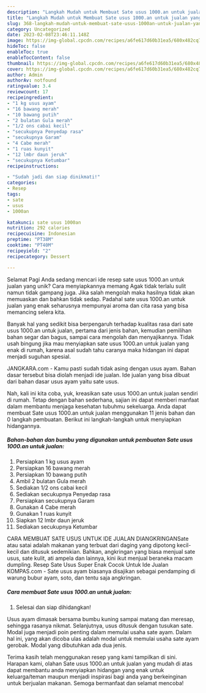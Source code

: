 ```yaml
---
description: "Langkah Mudah untuk Membuat Sate usus 1000.an untuk jualan yang Lezat, Mantap"
title: "Langkah Mudah untuk Membuat Sate usus 1000.an untuk jualan yang Lezat, Mantap"
slug: 368-langkah-mudah-untuk-membuat-sate-usus-1000an-untuk-jualan-yang-lezat-mantap
category: Uncategorized
date: 2023-02-08T23:46:11.148Z
image: https://img-global.cpcdn.com/recipes/a6fe617d60b31ea5/680x482cq70/sate-usus-1000an-untuk-jualan-foto-resep-utama.jpg
hideToc: false
enableToc: true
enableTocContent: false
thumbnail: https://img-global.cpcdn.com/recipes/a6fe617d60b31ea5/680x482cq70/sate-usus-1000an-untuk-jualan-foto-resep-utama.jpg
cover: https://img-global.cpcdn.com/recipes/a6fe617d60b31ea5/680x482cq70/sate-usus-1000an-untuk-jualan-foto-resep-utama.jpg
author: Admin
authorAv: notfound
ratingvalue: 3.4
reviewcount: 17
recipeingredient:
- "1 kg usus ayam"
- "16 bawang merah"
- "10 bawang putih"
- "2 bulatan Gula merah"
- "1/2 ons cabai kecil"
- "secukupnya Penyedap rasa"
- "secukupnya Garam"
- "4 Cabe merah"
- "1 ruas kunyit"
- "12 lmbr daun jeruk"
- "secukupnya Ketumbar"
recipeinstructions:

- "Sudah jadi dan siap dinikmati!"
categories:
- Resep
tags:
- sate
- usus
- 1000an

katakunci: sate usus 1000an 
nutrition: 292 calories
recipecuisine: Indonesian
preptime: "PT38M"
cooktime: "PT40M"
recipeyield: "2"
recipecategory: Dessert

---
```



Selamat Pagi Anda sedang mencari ide resep sate usus 1000.an untuk jualan yang unik? Cara menyiapkannya memang Agak tidak terlalu sulit namun tidak gampang juga. Jika salah mengolah maka hasilnya tidak akan memuaskan dan bahkan tidak sedap. Padahal sate usus 1000.an untuk jualan yang enak seharusnya mempunyai aroma dan cita rasa yang bisa memancing selera kita.


Banyak hal yang sedikit bisa berpengaruh terhadap kualitas rasa dari sate usus 1000.an untuk jualan, pertama dari jenis bahan, kemudian pemilihan bahan segar dan bagus, sampai cara mengolah dan menyajikannya. Tidak usah bingung jika mau menyiapkan sate usus 1000.an untuk jualan yang enak di rumah, karena asal sudah tahu caranya maka hidangan ini dapat menjadi suguhan spesial.

JANGKARA.com - Kamu pasti sudah tidak asing dengan usus ayam. Bahan dasar tersebut bisa diolah menjadi ide jualan. Ide jualan yang bisa dibuat dari bahan dasar usus ayam yaitu sate usus.


Nah, kali ini kita coba, yuk, kreasikan sate usus 1000.an untuk jualan sendiri di rumah. Tetap dengan bahan sederhana, sajian ini dapat memberi manfaat dalam membantu menjaga kesehatan tubuhmu sekeluarga. Anda dapat membuat Sate usus 1000.an untuk jualan menggunakan 11 jenis bahan dan 0 langkah pembuatan. Berikut ini langkah-langkah untuk menyiapkan hidangannya.

<!--inarticleads1-->

##### Bahan-bahan dan bumbu yang digunakan untuk pembuatan Sate usus 1000.an untuk jualan:

1. Persiapkan 1 kg usus ayam
1. Persiapkan 16 bawang merah
1. Persiapkan 10 bawang putih
1. Ambil 2 bulatan Gula merah
1. Sediakan 1/2 ons cabai kecil
1. Sediakan secukupnya Penyedap rasa
1. Persiapkan secukupnya Garam
1. Gunakan 4 Cabe merah
1. Gunakan 1 ruas kunyit
1. Siapkan 12 lmbr daun jeruk
1. Sediakan secukupnya Ketumbar


CARA MEMBUAT SATE USUS UNTUK IDE JUALAN DIANGKRINGANSate atau satai adalah makanan yang terbuat dari daging yang dipotong kecil-kecil dan ditusuk sedemikian. Bahkan, angkringan yang biasa menjual sate usus, sate kulit, ati ampela dan lainnya, kini ikut menjual beraneka macam dumpling. Resep Sate Usus Super Enak Cocok Untuk Ide Jualan KOMPAS.com - Sate usus ayam biasanya disajikan sebagai pendamping di warung bubur ayam, soto, dan tentu saja angkringan. 

<!--inarticleads2-->

##### Cara membuat Sate usus 1000.an untuk jualan:


1. Selesai dan siap dihidangkan!

Usus ayam dimasak bersama bumbu kuning sampai matang dan meresap, sehingga rasanya nikmat. Selanjutnya, usus ditusuk dengan tusukan sate. Modal juga menjadi poin penting dalam memulai usaha sate ayam. Dalam hal ini, yang akan dicoba ulas adalah modal untuk memulai usaha sate ayam gerobak. Modal yang dibutuhkan ada dua jenis. 

Terima kasih telah menggunakan resep yang kami tampilkan di sini. Harapan kami, olahan Sate usus 1000.an untuk jualan yang mudah di atas dapat membantu anda menyiapkan hidangan yang enak untuk keluarga/teman maupun menjadi inspirasi bagi anda yang berkeinginan untuk berjualan makanan. Semoga bermanfaat dan selamat mencoba!
